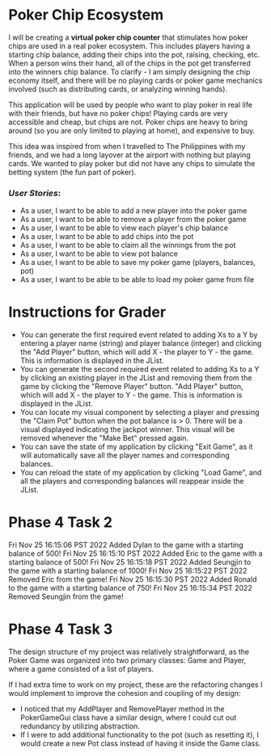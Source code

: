# Poker Chip Ecosystem

I will be creating a **virtual poker chip counter** that
stimulates how poker chips are used in a real poker ecosystem.
This includes players having a starting chip balance,
adding their chips into the pot, raising, checking, etc.
When a person wins their hand, all of the chips in the pot get
transferred into the winners chip balance. To clarify - I am
simply designing the chip economy itself, and there will be no
playing cards or poker game mechanics involved (such as
distributing cards, or analyzing winning hands).

This application will be used by people who want to play poker
in real life with their friends, but have no poker chips!
Playing cards are very accessible and cheap, but chips are not.
Poker chips are heavy to bring around (so you are only limited
to playing at home), and expensive to buy.

This idea was inspired from when I travelled to The Philippines
with my friends, and we had a long layover at the airport with
nothing but playing cards. We wanted to play poker but did not
have any chips to simulate the betting system (the fun part of poker).

### *User Stories*:

- As a user, I want to be able to add a new player into the poker game
- As a user, I want to be able to remove a player from the poker game
- As a user, I want to be able to view each player's chip balance
- As a user, I want to be able to add chips into the pot
- As a user, I want to be able to claim all the winnings from the pot
- As a user, I want to be able to view pot balance
- As a user, I want to be able to save my poker game (players, balances, pot)
- As a user, I want to be able to be able to load my poker game from file

# Instructions for Grader

- You can generate the first required event related to adding Xs to a Y by
  entering a player name (string) and player balance (integer) and clicking the
  "Add Player" button, which will add X - the player to Y - the game. This is
  information is displayed in the JList.
- You can generate the second required event related to adding Xs to a Y by
  clicking an existing player in the JList and removing them from the game by
  clicking the "Remove Player" button.
  "Add Player" button, which will add X - the player to Y - the game. This is
  information is displayed in the JList.
- You can locate my visual component by selecting a player and pressing the
  "Claim Pot" button when the pot balance is > 0. There will be a visual displayed
  indicating the jackpot winner. This visual will be removed whenever the "Make Bet"
  pressed again.
- You can save the state of my application by clicking "Exit Game", as it will
  automatically save all the player names and corresponding balances.
- You can reload the state of my application by clicking "Load Game", and all the
  players and corresponding balances will reappear inside the JList.

# Phase 4 Task 2

Fri Nov 25 16:15:06 PST 2022
Added Dylan to the game with a starting balance of 500!
Fri Nov 25 16:15:10 PST 2022
Added Eric to the game with a starting balance of 500!
Fri Nov 25 16:15:18 PST 2022
Added Seungjin to the game with a starting balance of 1000!
Fri Nov 25 16:15:22 PST 2022
Removed Eric from the game!
Fri Nov 25 16:15:30 PST 2022
Added Ronald to the game with a starting balance of 750!
Fri Nov 25 16:15:34 PST 2022
Removed Seungjin from the game!

# Phase 4 Task 3

The design structure of my project was relatively straightforward, as the Poker Game
was organized into two primary classes: Game and Player, where a game consisted of
a list of players.

If I had extra time to work on my project, these are the refactoring changes I would
implement to improve the cohesion and coupling of my design:

- I noticed that my AddPlayer and RemovePlayer method in the PokerGameGui class
  have a similar design, where I could cut out redundancy by utilizing abstraction.
- If I were to add additional functionality to the pot (such as resetting it), I would
  create a new Pot class instead of having it inside the Game class. 

